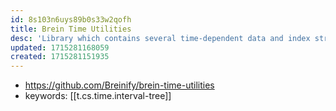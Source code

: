 ```yaml
---
id: 8s103n6uys89b0s33w2qofh
title: Brein Time Utilities
desc: 'Library which contains several time-dependent data and index structures (e.g., IntervalTree, BucketTimeSeries), as well as algorithms.'
updated: 1715281168059
created: 1715281151935
---
```


- https://github.com/Breinify/brein-time-utilities
- keywords: [[t.cs.time.interval-tree]]